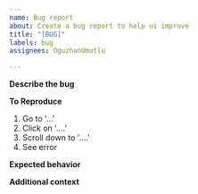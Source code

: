 ```yaml
---
name: Bug report
about: Create a bug report to help us improve
title: "[BUG]"
labels: bug
assignees: OguzhanUmutlu

---
```


**Describe the bug**
<!-- A clear and concise description of what the bug is. -->

**To Reproduce**

1. Go to '...'
2. Click on '....'
3. Scroll down to '....'
4. See error

**Expected behavior**
<!-- A clear and concise description of what you expected to happen. -->

**Additional context**
<!-- Add any other context about the problem here. -->
